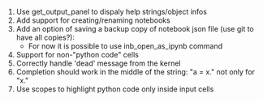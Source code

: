 1. Use get_output_panel to dispaly help strings/object infos 
2. Add support for creating/renaming notebooks
3. Add an option of saving a backup copy of notebook json file (use git to have all copies?):
    - For now it is possible to use inb_open_as_ipynb command
4. Support for non-"python code" cells
5. Correctly handle 'dead' message from the kernel
6. Completion should work in the middle of the string: "a = x." not only for "x."
7. Use scopes to highlight python code only inside input cells
